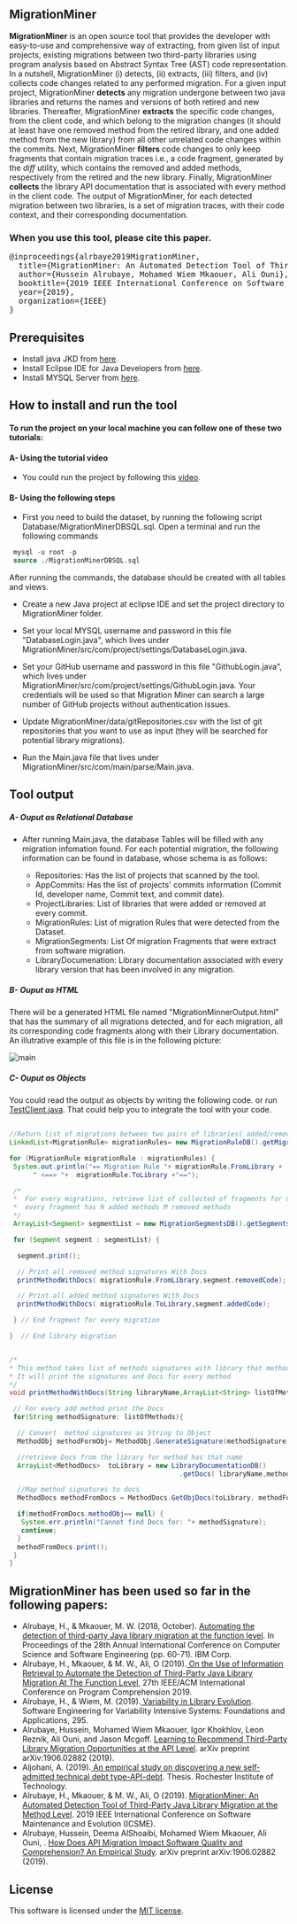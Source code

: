 ## MigrationMiner
<p align="justified">
<b>MigrationMiner</b> is an open source tool that provides the developer with easy-to-use and comprehensive way of extracting, from given list of input projects, existing migrations between two third-party libraries using program analysis based on Abstract Syntax Tree (AST) code representation. In a nutshell, MigrationMiner (i) detects, (ii) extracts, (iii) filters, and (iv) collects code changes related to any performed migration. For a given input project, MigrationMiner <b>detects</b> any migration undergone between two java libraries and returns the names and versions of both retired and new libraries. Thereafter, MigrationMiner <b>extracts</b> the specific code changes, from the client code, and which belong to the migration changes (it should at least have one removed method from the retired library, and one added method from the new library) from all other unrelated code changes within the commits. Next, MigrationMiner <b>filters</b> code changes to only keep fragments that contain migration traces i.e., a code fragment, generated by the <i>diff</i> utility, which contains the removed and added methods, respectively from the retired and the new library. Finally, MigrationMiner <b>collects</b> the library API documentation that is associated with every method in the client code. The output of MigrationMiner, for each detected migration between two libraries, is a set of migration traces, with their code context, and their corresponding documentation.
 </p>


### When you use this tool, please cite this paper.

<pre>
@inproceedings{alrbaye2019MigrationMiner,
  title={MigrationMiner: An Automated Detection Tool of Third-Party Java Library Migration at the Method Level},
  author={Hussein Alrubaye, Mohamed Wiem Mkaouer, Ali Ouni},
  booktitle={2019 IEEE International Conference on Software Maintenance and Evolution (ICSME)},
  year={2019},
  organization={IEEE}
}
</pre>

 

## Prerequisites

* Install java JKD from [here](https://www.oracle.com/technetwork/java/javase/downloads/jdk8-downloads-2133151.html).
* Install Eclipse IDE for Java Developers from [here](https://www.eclipse.org/downloads/packages/).
* Install  MYSQL Server from [here](https://dev.mysql.com/downloads/installer/).


## How to install and run the tool

#### To run the project on your local machine you can follow one of these two tutorials:

#### A- Using the tutorial video
* You could run the project by following this [video](https://youtu.be/sAlR1HNetXc).

#### B- Using the following steps
* First you need to build the dataset, by running the following script Database/MigrationMinerDBSQL.sql.
Open a terminal and run the following commands
```sql
 mysql -u root -p
 source ./MigrationMinerDBSQL.sql
```
After running the commands, the database should be created with all tables and views.

* Create a new Java project at eclipse IDE and set the project directory to MigrationMiner folder.
* Set your local MYSQL username and password in this file "DatabaseLogin.java", which lives under MigrationMiner/src/com/project/settings/DatabaseLogin.java.

* Set your GitHub username and password in this file "GithubLogin.java", which lives under MigrationMiner/src/com/project/settings/GithubLogin.java. Your credentials will be used so that Migration Miner can search a large number of GitHub projects without authentication issues.

* Update MigrationMiner/data/gitRepositories.csv with the list of git repositories that you want to use as input (they will be searched for potential library migrations).
* Run the Main.java file that lives under MigrationMiner/src/com/main/parse/Main.java.


## Tool output

##### A- Ouput as Relational Database
* After running Main.java, the database Tables will be filled with any migration infomation found. For each potential migration, the following information can be found in database, whose schema is as follows:
 
   * Repositories: Has the list of projects that scanned by the tool.
   * AppCommits: Has the list of projects' commits information (Commit Id, developer name, Commit text, and commit date).
   * ProjectLibraries: List of libraries that were added or removed at every commit.
   * MigrationRules:  List of migration Rules that were detected from the Dataset.
   * MigrationSegments: List Of migration Fragments that were extract from software migration.
   * LibraryDocumenation: Library documentation associated with every library version that has been involved in any migration.

##### B- Ouput as HTML
   There will be a generated HTML file named "MigrationMinnerOutput.html" that has the summary of all migrations detected, and for each migration, all its corresponding code fragments along with their Library documentation. An illutrative example of this file is in the following picture:
   
![main](https://repository-images.githubusercontent.com/185124992/bcd2f000-6f9d-11e9-9040-fbc3190eb01a)


##### C- Ouput as Objects
You could read the output as objects by writing the following code. or run [TestClient.java](https://github.com/hussien89aa/MigrationMiner/blob/master/MigrationMiner/src/com/main/parse/TestClient.java). That could help you to integrate the tool with your code.

```java
 
//Return list of migrations between two pairs of libraries( added/removed)
LinkedList<MigrationRule> migrationRules= new MigrationRuleDB().getMigrationRulesWithoutVersion(1);

for (MigrationRule migrationRule : migrationRules) {
 System.out.println("== Migration Rule "+ migrationRule.FromLibrary +
      " <==> "+  migrationRule.ToLibrary +"==");

 /*
 *  For every migrations, retrieve list of collected of fragments for migration at method level.
 *  every fragment has N added methods M removed methods
 */
 ArrayList<Segment> segmentList = new MigrationSegmentsDB().getSegmentsObj(migrationRule.ID);

 for (Segment segment : segmentList) {

  segment.print();

  // Print all removed method signatures With Docs
  printMethodWithDocs( migrationRule.FromLibrary,segment.removedCode);  

  // Print all added method signatures With Docs
  printMethodWithDocs( migrationRule.ToLibrary,segment.addedCode);

 } // End fragment for every migration

}  // End library migration


/* 
* This method takes list of methods signatures with library that methods belong to.
* It will print the signatures and Docs for every method
*/
void printMethodWithDocs(String libraryName,ArrayList<String> listOfMethods ) {

 // For every add method print the Docs
 for(String methodSignature: listOfMethods){

  // Convert  method signatures as String to Object
  MethodObj methodFormObj= MethodObj.GenerateSignature(methodSignature);

  //retrieve Docs from the library for method has that name
  ArrayList<MethodDocs>  toLibrary = new LibraryDocumentationDB()
                                           .getDocs( libraryName,methodFormObj.methodName);

  //Map method signatures to docs
  MethodDocs methodFromDocs = MethodDocs.GetObjDocs(toLibrary, methodFormObj);

  if(methodFromDocs.methodObj== null) {
   System.err.println("Cannot find Docs for: "+ methodSignature);
   continue;
  }
  methodFromDocs.print();      
 }
}
```
 
## MigrationMiner has been used so far in the following papers:

* Alrubaye, H., & Mkaouer, M. W. (2018, October). [Automating the detection of third-party Java library migration at the function level](https://dl.acm.org/citation.cfm?id=3291299). In Proceedings of the 28th Annual International Conference on Computer Science and Software Engineering (pp. 60-71). IBM Corp.
* Alrubaye, H., Mkaouer, & M. W., Ali, O (2019).[ On the Use of Information Retrieval to Automate the Detection of Third-Party Java Library Migration At The Function Level](https://dl.acm.org/citation.cfm?id=3339129), 27th IEEE/ACM International Conference on Program Comprehension 2019.
* Alrubaye, H., & Wiem, M. (2019).[ Variability in Library Evolution](https://books.google.de/books?hl=en&lr=&id=uPSDDwAAQBAJ&oi=fnd&pg=PA295&dq=Variability+in+Library+Evolution+hussein&ots=zX79FyHrY8&sig=1-SwLFJLHP44UISBx2iQQpZZSLE#v=onepage&q=Variability%20in%20Library%20Evolution%20hussein&f=false). Software Engineering for Variability Intensive Systems: Foundations and Applications, 295.
* Alrubaye, Hussein, Mohamed Wiem Mkaouer, Igor Khokhlov, Leon Reznik, Ali Ouni, and Jason Mcgoff. [Learning to Recommend Third-Party Library Migration Opportunities at the API Level](https://people.rit.edu/hat6622/papers/1906.02882.pdf). arXiv preprint arXiv:1906.02882 (2019).
* Aljohani, A. (2019).[ An empirical study on discovering a new self-admitted technical debt type-API-debt](https://scholarworks.rit.edu/theses/10065/). Thesis. Rochester Institute of Technology. 
* Alrubaye, H., Mkaouer, & M. W., Ali, O (2019). [MigrationMiner: An Automated Detection Tool of Third-Party Java Library Migration at the Method Level](https://arxiv.org/pdf/1907.02997.pdf). 2019 IEEE International Conference on Software Maintenance and Evolution (ICSME).
* Alrubaye, Hussein, Deema AlShoaibi, Mohamed Wiem Mkaouer, Ali Ouni, . [How Does API Migration Impact Software Quality and Comprehension? An Empirical Study](https://people.rit.edu/hat6622/papers/API_Migration_Empirical.pdf). arXiv preprint arXiv:1906.02882 (2019). 
 
## License

This software is licensed under the [MIT license](https://opensource.org/licenses/MIT).
